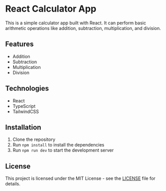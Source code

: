 # React Calculator App

This is a simple calculator app built with React. It can perform basic arithmetic operations like addition, subtraction, multiplication, and division.

## Features

- Addition
- Subtraction
- Multiplication
- Division

## Technologies

- React
- TypeScript
- TailwindCSS

## Installation

1. Clone the repository
2. Run `npm install` to install the dependencies
3. Run `npm run dev` to start the development server

## License

This project is licensed under the MIT License - see the [LICENSE](LICENSE) file for details.
